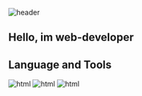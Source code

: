 ![header](https://c.tenor.com/JUxKybRxyPAAAAAC/obito-uchiha-tobi.gif)

## Hello, im web-developer

## Language and Tools
![html](https://img.shields.io/badge/HTML-090909?style=for-the-badge&logo=Html&logoColor=cc3535)
![html](https://img.shields.io/badge/CSS-090909?style=for-the-badge&logo=Css&logoColor=3d68b8)
![html](https://img.shields.io/badge/JavaScript-090909?style=for-the-badge&logo=Css&logoColor=d9c752)
